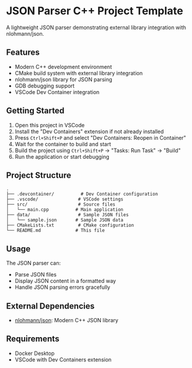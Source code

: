 # JSON Parser C++ Project Template

A lightweight JSON parser demonstrating external library integration with nlohmann/json.

## Features

- Modern C++ development environment
- CMake build system with external library integration
- nlohmann/json library for JSON parsing
- GDB debugging support
- VSCode Dev Container integration

## Getting Started

1. Open this project in VSCode
2. Install the "Dev Containers" extension if not already installed
3. Press `Ctrl+Shift+P` and select "Dev Containers: Reopen in Container"
4. Wait for the container to build and start
5. Build the project using `Ctrl+Shift+P` -> "Tasks: Run Task" -> "Build"
6. Run the application or start debugging

## Project Structure

```
.
├── .devcontainer/          # Dev Container configuration
├── .vscode/               # VSCode settings
├── src/                   # Source files
│   └── main.cpp          # Main application
├── data/                  # Sample JSON files
│   └── sample.json       # Sample JSON data
├── CMakeLists.txt         # CMake configuration
└── README.md             # This file
```

## Usage

The JSON parser can:
- Parse JSON files
- Display JSON content in a formatted way
- Handle JSON parsing errors gracefully

## External Dependencies

- [nlohmann/json](https://github.com/nlohmann/json): Modern C++ JSON library

## Requirements

- Docker Desktop
- VSCode with Dev Containers extension